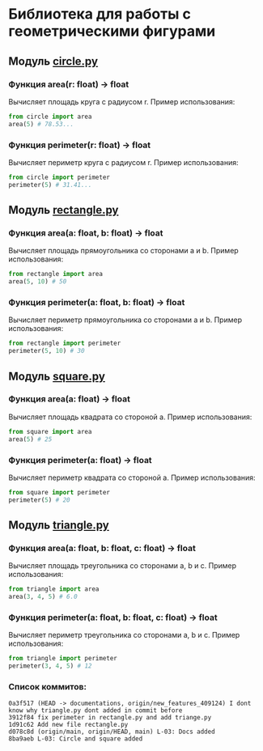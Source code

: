 # Библиотека для работы с геометрическими фигурами

## Модуль [circle.py](../src/circle.py)
### Функция area(r: float) -> float
Вычисляет площадь круга с радиусом r. 
Пример использования:
```python
from circle import area
area(5) # 78.53...
```

### Функция perimeter(r: float) -> float
Вычисляет периметр круга с радиусом r.
Пример использования:
```python
from circle import perimeter
perimeter(5) # 31.41...
```

## Модуль [rectangle.py](../src/rectangle.py)
### Функция area(a: float, b: float) -> float
Вычисляет площадь прямоугольника со сторонами a и b.
Пример использования:
```python
from rectangle import area
area(5, 10) # 50
```

### Функция perimeter(a: float, b: float) -> float
Вычисляет периметр прямоугольника со сторонами a и b.
Пример использования:
```python
from rectangle import perimeter
perimeter(5, 10) # 30
```

## Модуль [square.py](../src/square.py)
### Функция area(a: float) -> float
Вычисляет площадь квадрата со стороной a.
Пример использования:
```python
from square import area
area(5) # 25
```

### Функция perimeter(a: float) -> float
Вычисляет периметр квадрата со стороной a.
Пример использования:
```python
from square import perimeter
perimeter(5) # 20
```
## Модуль [triangle.py](../src/triangle.py)
### Функция area(a: float, b: float, c: float) -> float
Вычисляет площадь треугольника со сторонами a, b и c.
Пример использования:
```python
from triangle import area
area(3, 4, 5) # 6.0
```

### Функция perimeter(a: float, b: float, c: float) -> float
Вычисляет периметр треугольника со сторонами a, b и c.
Пример использования:
```python
from triangle import perimeter
perimeter(3, 4, 5) # 12
```

### Список коммитов:
```shell
0a3f517 (HEAD -> documentations, origin/new_features_409124) I dont know why triangle.py dont added in commit before
3912f84 fix perimeter in rectangle.py and add triange.py
1d91c62 Add new file rectangle.py
d078c8d (origin/main, origin/HEAD, main) L-03: Docs added
8ba9aeb L-03: Circle and square added
```
